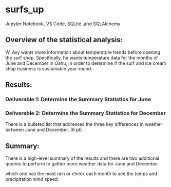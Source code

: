 # surfs_up
Jupyter Notebook, VS Code, SQLite ,and SQLAlchemy

## Overview of the statistical analysis:
W. Avy wants more information about temperature trends before opening the surf shop. Specifically, he wants temperature data for the months of June and December in Oahu, in order to determine if the surf and ice cream shop business is sustainable year-round.


## Results:

### Deliverable 1: Determine the Summary Statistics for June


### Deliverable 2: Determine the Summary Statistics for December

There is a bulleted list that addresses the three key differences in weather between June and December. (6 pt)


## Summary:

There is a high-level summary of the results and there are two additional queries to perform to gather more weather data for June and December. 

which one has the most rain or check each month to see the temps and precipitation wind speed.